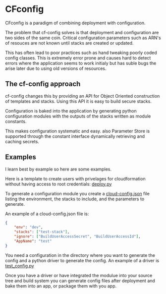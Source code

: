 # CFconfig

CFconfig is a paradigm of combining deployment with configuration.

The problem that cf-config solves is that deployment and configuration
are two sides of the same coin. Critical configuration parameters such
as ARN's of resouces are not known until stacks are created or updated.

This has often lead to poor practices such as hand tweaking poorly coded
config classes. This is extremely error prone and causes hard to detect
errors where the application seems to work initialy but has suble bugs
the arise later due to using old versions of resources.

## The cf-config approach

cf-config changes this by providing an API for Object Oriented construction
of templates and stacks. Using this API it is easy to build secure stacks.

Configuration is baked into the application by generating python configuration
modules with the outputs of the stacks written as module constants.

This makes configuration systematic and easy. also Parameter Store is supported
through the constant interface dynamically retrieving and caching secrets.

## Examples

I learn best by example so here are some examples.

Here is a template to create users with privelages for cloudformation
without having access to root credentials: [deploy.py](CloudFormation/deploy.py)

To generate a configuration module you create a [cloud-config.json](tests/cloud-config.json)
file listing the environment, the stacks to include, and the parameters to
generate.

An example of a cloud-config.json file is:

```json
{
    "env": "dev",
    "stacks": ["test-stack"],
    "ignore": ["BuildUserAccessSecret", "BuildUserAccessId"],
    "AppName": "test"
}
```

You need a configuration in the directory where you want to generate the
config and a python driver to generate the config. An example of a driver
is [test_config.py](tests/test_config.py)

Once you have a driver or have integrated the modulue into your source
tree and build system you can generate config files after deployment
and bake them into an app, or package them with you app.





